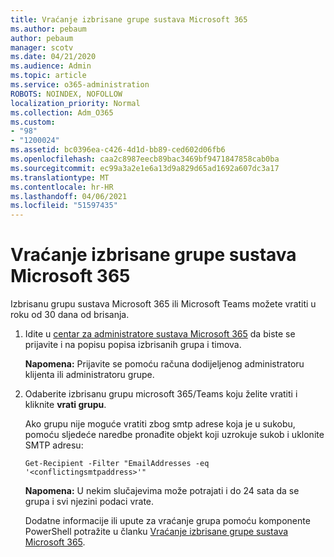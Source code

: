 ```yaml
---
title: Vraćanje izbrisane grupe sustava Microsoft 365
ms.author: pebaum
author: pebaum
manager: scotv
ms.date: 04/21/2020
ms.audience: Admin
ms.topic: article
ms.service: o365-administration
ROBOTS: NOINDEX, NOFOLLOW
localization_priority: Normal
ms.collection: Adm_O365
ms.custom:
- "98"
- "1200024"
ms.assetid: bc0396ea-c426-4d1d-bb89-ced602d06fb6
ms.openlocfilehash: caa2c8987eecb89bac3469bf9471847858cab0ba
ms.sourcegitcommit: ec99a3a2e1e6a13d9a829d65ad1692a607dc3a17
ms.translationtype: MT
ms.contentlocale: hr-HR
ms.lasthandoff: 04/06/2021
ms.locfileid: "51597435"
---
```

# <a name="restore-a-deleted-microsoft-365-group"></a>Vraćanje izbrisane grupe sustava Microsoft 365

Izbrisanu grupu sustava Microsoft 365 ili Microsoft Teams možete vratiti u roku od 30 dana od brisanja.

1. Idite u [centar za administratore sustava Microsoft 365](https://aka.ms/RestoreDeletedGroup) da biste se prijavite i na popisu popisa izbrisanih grupa i timova.

    **Napomena:** Prijavite se pomoću računa dodijeljenog administratoru klijenta ili administratoru grupe.

1. Odaberite izbrisanu grupu microsoft 365/Teams koju želite vratiti i kliknite **vrati grupu**.

    Ako grupu nije moguće vratiti zbog smtp adrese koja je u sukobu, pomoću sljedeće naredbe pronađite objekt koji uzrokuje sukob i uklonite SMTP adresu:

    `Get-Recipient -Filter "EmailAddresses -eq '<conflictingsmtpaddress>'"`

    **Napomena:** U nekim slučajevima može potrajati i do 24 sata da se grupa i svi njezini podaci vrate.

    Dodatne informacije ili upute za vraćanje grupa pomoću komponente PowerShell potražite u članku [Vraćanje izbrisane grupe sustava Microsoft 365](https://go.microsoft.com/fwlink/?linkid=867802).